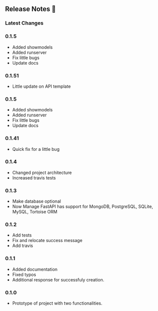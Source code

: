 ## Release Notes 📣

### Latest Changes

### 0.1.5

* Added showmodels
* Added runserver
* Fix little bugs
* Update docs


### 0.1.51

* Little update on API template


### 0.1.5

* Added showmodels
* Added runserver
* Fix little bugs
* Update docs


### 0.1.41

* Quick fix for a little bug


### 0.1.4

* Changed project architecture
* Increased travis tests


### 0.1.3

* Make database optional
* Now Manage FastAPI has support for MongoDB, PostgreSQL, SQLite, MySQL, Tortoise ORM


### 0.1.2

* Add tests
* Fix and relocate success message
* Add travis

### 0.1.1

* Added documentation
* Fixed typos
* Additional response for successfuly creation.

### 0.1.0

* Prototype of project with two functionalities.
